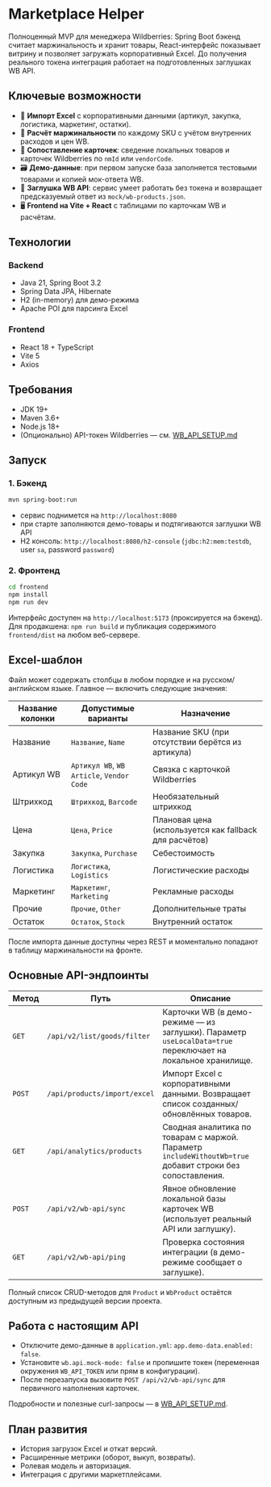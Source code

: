 # Marketplace Helper

Полноценный MVP для менеджера Wildberries: Spring Boot бэкенд считает маржинальность и хранит товары, React-интерфейс показывает витрину и позволяет загружать корпоративный Excel. До получения реального токена интеграция работает на подготовленных заглушках WB API.

## Ключевые возможности

- 🧾 **Импорт Excel** с корпоративными данными (артикул, закупка, логистика, маркетинг, остатки).
- 🧮 **Расчёт маржинальности** по каждому SKU с учётом внутренних расходов и цен WB.
- 🧷 **Сопоставление карточек**: сведение локальных товаров и карточек Wildberries по `nmId` или `vendorCode`.
- 🗃️ **Демо-данные**: при первом запуске база заполняется тестовыми товарами и копией мок-ответа WB.
- 🔌 **Заглушка WB API**: сервис умеет работать без токена и возвращает предсказуемый ответ из `mock/wb-products.json`.
- 🖥️ **Frontend на Vite + React** c таблицами по карточкам WB и расчётам.

## Технологии

### Backend
- Java 21, Spring Boot 3.2
- Spring Data JPA, Hibernate
- H2 (in-memory) для демо-режима
- Apache POI для парсинга Excel

### Frontend
- React 18 + TypeScript
- Vite 5
- Axios

## Требования

- JDK 19+
- Maven 3.6+
- Node.js 18+
- (Опционально) API-токен Wildberries — см. [WB_API_SETUP.md](WB_API_SETUP.md)

## Запуск

### 1. Бэкенд
```bash
mvn spring-boot:run
```
- сервис поднимется на `http://localhost:8080`
- при старте заполняются демо-товары и подтягиваются заглушки WB API
- H2 консоль: `http://localhost:8080/h2-console` (`jdbc:h2:mem:testdb`, user `sa`, password `password`)

### 2. Фронтенд
```bash
cd frontend
npm install
npm run dev
```
Интерфейс доступен на `http://localhost:5173` (проксируется на бэкенд). Для продакшена: `npm run build` и публикация содержимого `frontend/dist` на любом веб-сервере.

## Excel-шаблон

Файл может содержать столбцы в любом порядке и на русском/английском языке. Главное — включить следующие значения:

| Название колонки | Допустимые варианты | Назначение |
|------------------|---------------------|------------|
| Название         | `Название`, `Name`  | Название SKU (при отсутствии берётся из артикула) |
| Артикул WB       | `Артикул WB`, `WB Article`, `Vendor Code` | Связка с карточкой Wildberries |
| Штрихкод         | `Штрихкод`, `Barcode` | Необязательный штрихкод |
| Цена             | `Цена`, `Price` | Плановая цена (используется как fallback для расчётов) |
| Закупка          | `Закупка`, `Purchase` | Себестоимость |
| Логистика        | `Логистика`, `Logistics` | Логистические расходы |
| Маркетинг        | `Маркетинг`, `Marketing` | Рекламные расходы |
| Прочие           | `Прочие`, `Other` | Дополнительные траты |
| Остаток          | `Остаток`, `Stock` | Внутренний остаток |

После импорта данные доступны через REST и моментально попадают в таблицу маржинальности на фронте.

## Основные API-эндпоинты

| Метод | Путь | Описание |
|-------|------|----------|
| `GET` | `/api/v2/list/goods/filter` | Карточки WB (в демо-режиме — из заглушки). Параметр `useLocalData=true` переключает на локальное хранилище. |
| `POST` | `/api/products/import/excel` | Импорт Excel с корпоративными данными. Возвращает список созданных/обновлённых товаров. |
| `GET` | `/api/analytics/products` | Сводная аналитика по товарам с маржой. Параметр `includeWithoutWb=true` добавит строки без сопоставления. |
| `POST` | `/api/v2/wb-api/sync` | Явное обновление локальной базы карточек WB (использует реальный API или заглушку). |
| `GET` | `/api/v2/wb-api/ping` | Проверка состояния интеграции (в демо-режиме сообщает о заглушке). |

Полный список CRUD-методов для `Product` и `WbProduct` остаётся доступным из предыдущей версии проекта.

## Работа с настоящим API

- Отключите демо-данные в `application.yml`: `app.demo-data.enabled: false`.
- Установите `wb.api.mock-mode: false` и пропишите токен (переменная окружения `WB_API_TOKEN` или прям в конфигурации).
- После перезапуска вызовите `POST /api/v2/wb-api/sync` для первичного наполнения карточек.

Подробности и полезные curl-запросы — в [WB_API_SETUP.md](WB_API_SETUP.md).

## План развития

- История загрузок Excel и откат версий.
- Расширенные метрики (оборот, выкуп, возвраты).
- Ролевая модель и авторизация.
- Интеграция с другими маркетплейсами.
